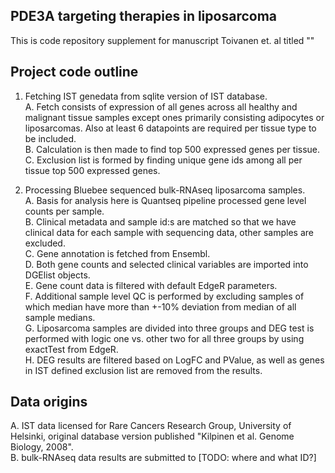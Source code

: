 ## PDE3A targeting therapies in liposarcoma

This is code repository supplement for manuscript Toivanen et. al titled ""

## Project code outline
1. Fetching IST genedata from sqlite version of IST database.<br/>
 A. Fetch consists of expression of all genes across all healthy and malignant tissue samples except ones primarily consisting adipocytes or liposarcomas. Also at least 6 datapoints are required per tissue type to be included.<br/>
 B. Calculation is then made to find top 500 expressed genes per tissue.<br/>
 C. Exclusion list is formed by finding unique gene ids among all per tissue top 500 expressed genes.<br/>

2. Processing Bluebee sequenced bulk-RNAseq liposarcoma samples.<br/>
 A. Basis for analysis here is Quantseq pipeline processed gene level counts per sample.<br/>
 B. Clinical metadata and sample id:s are matched so that we have clinical data for each sample with sequencing data, other samples are excluded.<br/>
 C. Gene annotation is fetched from Ensembl.<br/>
 D. Both gene counts and selected clinical variables are imported into DGElist objects.<br/>
 E. Gene count data is filtered with default EdgeR parameters.<br/>
 F. Additional sample level QC is performed by excluding samples of which median have more than +-10% deviation from median of all sample medians.<br/>
 G. Liposarcoma samples are divided into three groups and DEG test is performed with logic one vs. other two for all three groups by using exactTest from EdgeR.<br/>
 H. DEG results are filtered based on LogFC and PValue, as well as genes in IST defined exclusion list are removed from the results.<br/>
  
 ## Data origins
 A. IST data licensed for Rare Cancers Research Group, University of Helsinki, original database version published "Kilpinen et al. Genome Biology, 2008".<br/>
 B. bulk-RNAseq data results are submitted to [TODO: where and what ID?]<br/>
